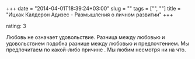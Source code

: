 +++
date = "2014-04-01T18:39:24+03:00"
slug = ""
tags = ["", ""]
title = "Ицхак Калдерон Адизес - Размышления о личном развитии"
+++

rating: 3

Любовь не означает удовольствие. Разница между любовью и удовольствием подобна
разнице между любовью и предпочтением. Мы предпочитаем по какой-либо причине .
Мы любим несмотря ни на что.
